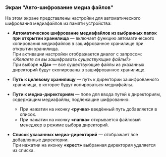 ### Экран "Авто-шифрование медиа файлов"

На этом экране представлены настройки для автоматического шифрования медиафайлов из памяти устройства:

- **Автоматическое шифрование медиафайлов из выбранных папок при открытии хранилища** — включает функцию автоматического копирования медиафайлов в зашифрованное хранилище при открытии хранилища.  
  При активации настройки отображается диалог с запросом: _«Желаете ли вы зашифровать существующие файлы?»_  
  При выборе **«Да»** — все существующие файлы из указанных директорий будут скопированы в зашифрованное хранилище.

- **Путь к целевому хранилищу** — путь к директории зашифрованного хранилища, в которое будут копироваться медиафайлы.

- **Пути к медиа-директориям** — поле для ввода путей к директориям, содержащим медиафайлы, подлежащие шифрованию.  
  - При нажатии на иконку **«ручка»** введённый путь добавляется в список.  
  - При нажатии на иконку **«папка»** открывается файловый менеджер в режиме выбора директорий.

- **Список указанных медиа-директорий** — отображает все добавленные директории.  
  При нажатии на иконку **«крест»** выбранная директория удаляется из списка.

